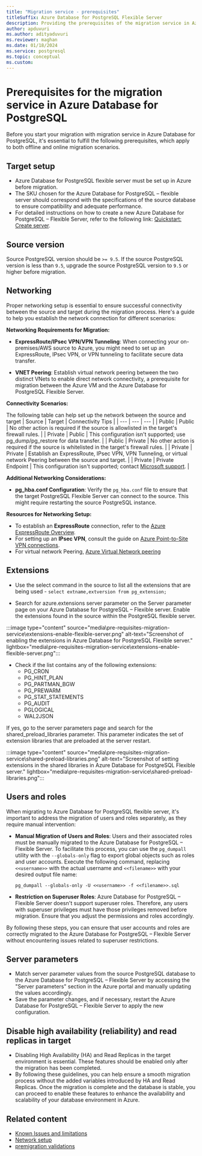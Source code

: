 ```yaml
---
title: "Migration service - prerequisites"
titleSuffix: Azure Database for PostgreSQL Flexible Server
description: Providing the prerequisites of the migration service in Azure Database for PostgreSQL
author: apduvuri
ms.author: adityaduvuri
ms.reviewer: maghan
ms.date: 01/18/2024
ms.service: postgresql
ms.topic: conceptual
ms.custom:
---
```


# Prerequisites for the migration service in Azure Database for PostgreSQL

Before you start your migration with migration service in Azure Database for PostgreSQL, it's essential to fulfill the following prerequisites, which apply to both offline and online migration scenarios.

## Target setup

- Azure Database for PostgreSQL flexible server must be set up in Azure before migration.
- The SKU chosen for the Azure Database for PostgreSQL – flexible server should correspond with the specifications of the source database to ensure compatibility and adequate performance.
- For detailed instructions on how to create a new Azure Database for PostgreSQL – Flexible Server, refer to the following link: [Quickstart: Create server](/azure/postgresql/flexible-server/).

## Source version

Source PostgreSQL version should be `>= 9.5`. If the source PostgreSQL version is less than `9.5`, upgrade the source PostgreSQL version to `9.5` or higher before migration.

## Networking

Proper networking setup is essential to ensure successful connectivity between the source and target during the migration process. Here's a guide to help you establish the network connection for different scenarios:

**Networking Requirements for Migration:**

- **ExpressRoute/IPsec VPN/VPN Tunneling**: When connecting your on-premises/AWS source to Azure, you might need to set up an ExpressRoute, IPsec VPN, or VPN tunneling to facilitate secure data transfer.

- **VNET Peering**: Establish virtual network peering between the two distinct VNets to enable direct network connectivity, a prerequisite for migration between the Azure VM and the Azure Database for PostgreSQL Flexible Server.

**Connectivity Scenarios:**

The following table can help set up the network between the source and target
| Source | Target | Connectivity Tips |
| --- | --- | --- |
| Public | Public | No other action is required if the source is allowlisted in the target's firewall rules. |
| Private | Public | This configuration isn't supported; use pg_dump/pg_restore for data transfer. |
| Public | Private | No other action is required if the source is whitelisted in the target's firewall rules. |
| Private | Private | Establish an ExpressRoute, IPsec VPN, VPN Tunneling, or virtual network Peering between the source and target. |
| Private | Private Endpoint | This configuration isn't supported; contact [Microsoft support](https://support.microsoft.com/). |

**Additional Networking Considerations:**

- **pg_hba.conf Configuration**: Verify the `pg_hba.conf` file to ensure that the target PostgreSQL Flexible Server can connect to the source. This might require restarting the source PostgreSQL instance.

**Resources for Networking Setup:**

- To establish an **ExpressRoute** connection, refer to the [Azure ExpressRoute Overview](/azure/expressroute/expressroute-introduction).
- For setting up an **IPsec VPN**, consult the guide on [Azure Point-to-Site VPN connections](/azure/vpn-gateway/point-to-site-about).
- For virtual network Peering, [Azure Virtual Network peering](/azure/virtual-network/virtual-network-peering-overview)

## Extensions

- Use the select command in the source to list all the extensions that are being used - `select extname,extversion from pg_extension;`

- Search for azure.extensions server parameter on the Server parameter page on your Azure Database for PostgreSQL – Flexible server. Enable the extensions found in the source within the PostgreSQL flexible server.

:::image type="content" source="media\pre-requisites-migration-service\extensions-enable-flexible-server.png" alt-text="Screenshot of enabling the extensions in Azure Database for PostgreSQL Flexible server." lightbox="media\pre-requisites-migration-service\extensions-enable-flexible-server.png":::

- Check if the list contains any of the following extensions:
    - PG_CRON
    - PG_HINT_PLAN
    - PG_PARTMAN_BGW
    - PG_PREWARM
    - PG_STAT_STATEMENTS
    - PG_AUDIT
    - PGLOGICAL
    - WAL2JSON

If yes, go to the server parameters page and search for the shared_preload_libraries parameter. This parameter indicates the set of extension libraries that are preloaded at the server restart.

:::image type="content" source="media\pre-requisites-migration-service\shared-preload-libraries.png" alt-text="Screenshot of setting  extensions in the shared libraries in Azure Database for PostgreSQL Flexible server." lightbox="media\pre-requisites-migration-service\shared-preload-libraries.png":::

## Users and roles

When migrating to Azure Database for PostgreSQL flexible server, it's important to address the migration of users and roles separately, as they require manual intervention:

- **Manual Migration of Users and Roles**: Users and their associated roles must be manually migrated to the Azure Database for PostgreSQL – Flexible Server. To facilitate this process, you can use the `pg_dumpall` utility with the `--globals-only` flag to export global objects such as roles and user accounts. Execute the following command, replacing `<<username>>` with the actual username and `<<filename>>` with your desired output file name:

  ```
  pg_dumpall --globals-only -U <<username>> -f <<filename>>.sql
  ```

- **Restriction on Superuser Roles**: Azure Database for PostgreSQL – Flexible Server doesn't support superuser roles. Therefore, any users with superuser privileges must have those privileges removed before migration. Ensure that you adjust the permissions and roles accordingly.

By following these steps, you can ensure that user accounts and roles are correctly migrated to the Azure Database for PostgreSQL – Flexible Server without encountering issues related to superuser restrictions.

## Server parameters

- Match server parameter values from the source PostgreSQL database to the Azure Database for PostgreSQL – Flexible Server by accessing the "Server parameters" section in the Azure portal and manually updating the values accordingly.
- Save the parameter changes, and if necessary, restart the Azure Database for PostgreSQL – Flexible Server to apply the new configuration.

## Disable high availability (reliability) and read replicas in target

- Disabling High Availability (HA) and Read Replicas in the target environment is essential. These features should be enabled only after the migration has been completed.
- By following these guidelines, you can help ensure a smooth migration process without the added variables introduced by HA and Read Replicas. Once the migration is complete and the database is stable, you can proceed to enable these features to enhance the availability and scalability of your database environment in Azure.

## Related content

- [Known Issues and limitations](known-issues-and-limitations.md)
- [Network setup](network-setup.md)
- [premigration validations](premigration-validations.md)